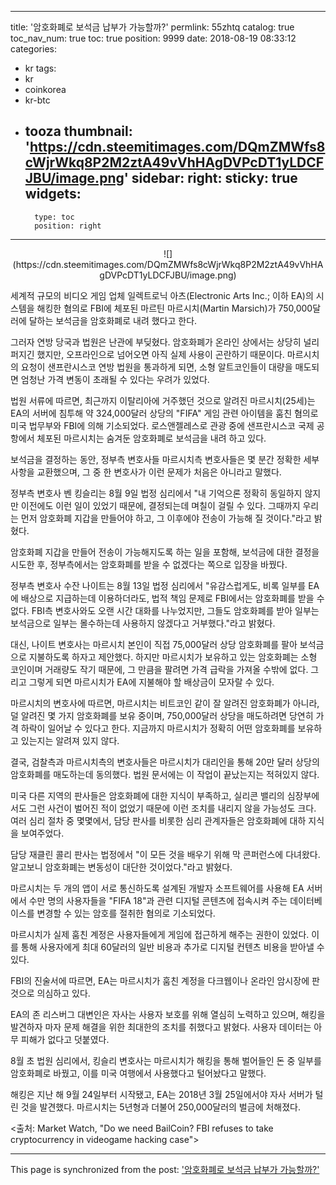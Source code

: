 
---
title: '암호화폐로 보석금 납부가 가능할까?'
permlink: 55zhtq
catalog: true
toc_nav_num: true
toc: true
position: 9999
date: 2018-08-19 08:33:12
categories:
- kr
tags:
- kr
- coinkorea
- kr-btc
- tooza
thumbnail: 'https://cdn.steemitimages.com/DQmZMWfs8cWjrWkq8P2M2ztA49vVhHAgDVPcDT1yLDCFJBU/image.png'
sidebar:
    right:
        sticky: true
widgets:
    -
        type: toc
        position: right
---


<center>
![](https://cdn.steemitimages.com/DQmZMWfs8cWjrWkq8P2M2ztA49vVhHAgDVPcDT1yLDCFJBU/image.png)
</center>

세계적 규모의 비디오 게임 업체 일렉트로닉 아츠(Electronic Arts Inc.; 이하 EA)의 시스템을 해킹한 혐의로 FBI에 체포된 마르틴 마르시치(Martin Marsich)가 750,000달러에 달하는 보석금을 암호화폐로 내려 했다고 한다.

그러자 연방 당국과 법원은 난관에 부딪혔다. 암호화폐가 온라인 상에서는 상당히 널리 퍼지긴 했지만, 오프라인으로 넘어오면 아직 실제 사용이 곤란하기 때문이다. 마르시치의 요청이 샌프란시스코 연방 법원을 통과하게 되면, 소형 알트코인들이 대량을 매도되면 엄청난 가격 변동이 초래될 수 있다는 우려가 있었다.

법원 서류에 따르면, 최근까지 이탈리아에 거주했던 것으로 알려진  마르시치(25세)는 EA의 서버에 침투해  약 324,000달러 상당의 "FIFA" 게임 관련 아이템을 훔친 혐의로 미국 법무부와 FBI에 의해 기소되었다. 로스앤젤레스로 관광 중에 샌프란시스코 국제 공항에서 체포된 마르시치는 숨겨둔 암호화폐로 보석금을 내려 하고 있다.

보석금을 결정하는 동안, 정부측 변호사들 마르시치측 변호사들은 몇 분간 정확한 세부 사항을 교환했으며, 그 중 한 변호사가 이런 문제가 처음은 아니라고 말했다.

정부측 변호사 벤 킹슬리는 8월 9일 법정 심리에서 "내 기억으론 정확히 동일하지 않지만 이전에도 이런 일이 있었기 때문에, 결정되는데 며칠이 걸릴 수 있다. 그때까지 우리는 먼저 암호화폐 지갑을 만들어야 하고, 그 이후에야 전송이 가능해 질 것이다."라고 밝혔다. 

암호화폐 지갑을 만들어 전송이 가능해지도록 하는 일을 포함해, 보석금에 대한 결정을 시도한 후, 정부측에서는 암호화폐를 받을 수 없겠다는 쪽으로 입장을 바꿨다. 

정부측 변호사 수잔 나이트는 8월 13일 법정 심리에서 "유감스럽게도, 비록 일부를 EA에 배상으로 지급하는데 이용하더라도, 법적 책임 문제로 FBI에서는 암호화폐를 받을 수 없다. FBI측 변호사와도 오랜 시간 대화를 나누었지만, 그들도 암호화폐를 받아 일부는 보석금으로 일부는 몰수하는데 사용하지 않겠다고 거부했다."라고 밝혔다.

대신, 나이트 변호사는 마르시치 본인이 직접 75,000달러 상당 암호화폐를 팔아 보석금으로 지불하도록 하자고 제안했다. 하지만 마르시치가 보유하고 있는 암호화폐는 소형 코인이며 거래량도 작기 때문에, 그 만큼을 팔려면 가격 급락을 가져올 수밖에 없다. 그리고 그렇게 되면 마르시치가 EA에 지불해야 할 배상금이 모자랄 수 있다.

마르시치의 변호사에 따르면, 마르시치는 비트코인 같이 잘 알려진 암호화폐가 아니라, 덜 알려진 몇 가지 암호화폐를 보유 중이며, 750,000달러 상당을 매도하려면 당연히 가격 하락이 일어날 수 있다고 한다. 지금까지 마르시치가 정확히 어떤 암호화폐를 보유하고 있는지는 알려져 있지 않다. 

결국, 검찰측과 마르시치측의 변호사들은 마르시치가 대리인을 통해 20만 달러 상당의 암호화폐를 매도하는데 동의했다. 법원 문서에는 이 작업이 끝났는지는 적혀있지 않다. 

미국 다른 지역의 판사들은 암호화폐에 대한 지식이 부족하고, 실리콘 밸리의 심장부에서도 그런 사건이 벌어진 적이 없었기 때문에 이런 조치를 내리지 않을 가능성도 크다.  여러 심리 절차 중 몇몇에서, 담당 판사를 비롯한 심리 관계자들은 암호화폐에 대하 지식을 보여주었다. 

담당 재클린 콜리 판사는 법정에서 "이 모든 것을 배우기 위해 막 콘퍼런스에 다녀왔다. 알고보니 암호화폐는 변동성이 대단한 것이었다."라고 밝혔다. 

마르시치는 두 개의 앱이 서로 통신하도록 설계된 개발자 소프트웨어를 사용해 EA 서버에서 수만 명의 사용자들을 "FIFA 18"과 관련 디지털 콘텐츠에 접속시켜 주는 데이터베이스를 변경할 수 있는 암호를 절취한 혐의로 기소되었다.

마르시치가 실제 훔친 계정은 사용자들에게 게임에 접근하게 해주는 권한이 있었다.  이를 통해 사용자에게 최대 60달러의 일반 비용과 추가로 디지털 컨텐츠 비용을 받아낼 수 있다. 

FBI의 진술서에 따르면, EA는 마르시치가 훔친 계정을 다크웹이나 온라인 암시장에 판 것으로 의심하고 있다. 

EA의 존 리스버그 대변인은 자사는 사용자 보호를 위해 열심히 노력하고 있으며, 해킹을 발견하자 마자 문제 해결을 위한 최대한의 조치를 취했다고 밝혔다. 사용자 데이터는 아무 피해가 없다고 덧붙였다. 

8월 초 법원 심리에서, 킹슬리 변호사는 마르시치가 해킹을 통해 벌어들인 돈 중 일부를 암호화폐로 바꿨고, 이를 미국 여행에서 사용했다고 털어놨다고 말했다.

해킹은 지난 해 9월 24일부터 시작됐고, EA는 2018년 3월 25일에서야 자사 서버가 털린 것을 발견했다. 마르시치는 5년형과 더불어 250,000달러의 벌금에 처해졌다.

<출처: Market Watch, "Do we need BailCoin? FBI refuses to take cryptocurrency in videogame hacking case">

- - -

This page is synchronized from the post: ['암호화폐로 보석금 납부가 가능할까?'](https://steemit.com/@pius.pius/55zhtq)
